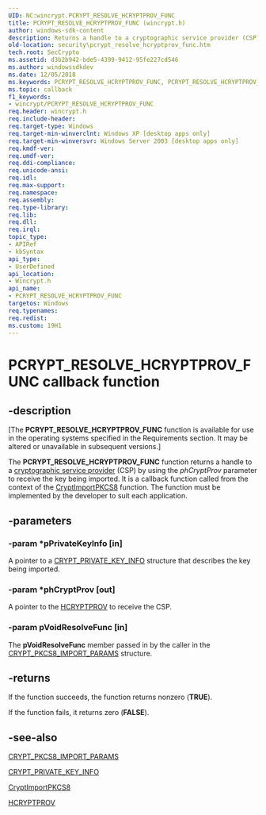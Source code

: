 ```yaml
---
UID: NC:wincrypt.PCRYPT_RESOLVE_HCRYPTPROV_FUNC
title: PCRYPT_RESOLVE_HCRYPTPROV_FUNC (wincrypt.h)
author: windows-sdk-content
description: Returns a handle to a cryptographic service provider (CSP) by using the phCryptProv parameter to receive the key being imported.
old-location: security\pcrypt_resolve_hcryptprov_func.htm
tech.root: SecCrypto
ms.assetid: d3b2b942-bde5-4399-9412-95fe227cd546
ms.author: windowssdkdev
ms.date: 12/05/2018
ms.keywords: PCRYPT_RESOLVE_HCRYPTPROV_FUNC, PCRYPT_RESOLVE_HCRYPTPROV_FUNC callback, PCRYPT_RESOLVE_HCRYPTPROV_FUNC callback function [Security], security.pcrypt_resolve_hcryptprov_func, wincrypt/PCRYPT_RESOLVE_HCRYPTPROV_FUNC
ms.topic: callback
f1_keywords:
- wincrypt/PCRYPT_RESOLVE_HCRYPTPROV_FUNC
req.header: wincrypt.h
req.include-header: 
req.target-type: Windows
req.target-min-winverclnt: Windows XP [desktop apps only]
req.target-min-winversvr: Windows Server 2003 [desktop apps only]
req.kmdf-ver: 
req.umdf-ver: 
req.ddi-compliance: 
req.unicode-ansi: 
req.idl: 
req.max-support: 
req.namespace: 
req.assembly: 
req.type-library: 
req.lib: 
req.dll: 
req.irql: 
topic_type:
- APIRef
- kbSyntax
api_type:
- UserDefined
api_location:
- Wincrypt.h
api_name:
- PCRYPT_RESOLVE_HCRYPTPROV_FUNC
targetos: Windows
req.typenames: 
req.redist: 
ms.custom: 19H1
---
```


# PCRYPT_RESOLVE_HCRYPTPROV_FUNC callback function


## -description


<p class="CCE_Message">[The <b>PCRYPT_RESOLVE_HCRYPTPROV_FUNC</b> function is available for use in the operating systems specified in the Requirements section. It may be altered or unavailable in subsequent versions.]

The <b>PCRYPT_RESOLVE_HCRYPTPROV_FUNC</b> function returns a handle to a <a href="https://docs.microsoft.com/windows/desktop/SecGloss/c-gly">cryptographic service provider</a> (CSP) by using the <i>phCryptProv</i> parameter to receive the key being imported.  It is a callback function called from the context of  the <a href="https://docs.microsoft.com/windows/desktop/api/wincrypt/nf-wincrypt-cryptimportpkcs8">CryptImportPKCS8</a> function.  The function must be implemented by the developer to suit each application.


## -parameters




### -param *pPrivateKeyInfo [in]

A pointer to a <a href="https://docs.microsoft.com/windows/desktop/api/wincrypt/ns-wincrypt-crypt_private_key_info">CRYPT_PRIVATE_KEY_INFO</a> structure that describes the key being imported.


### -param *phCryptProv [out]

A pointer to the  <a href="https://docs.microsoft.com/windows/desktop/SecCrypto/hcryptprov">HCRYPTPROV</a>   to receive the CSP.


### -param pVoidResolveFunc [in]

The <b>pVoidResolveFunc</b> member passed in by the caller in the <a href="https://docs.microsoft.com/windows/desktop/api/wincrypt/ns-wincrypt-crypt_pkcs8_import_params">CRYPT_PKCS8_IMPORT_PARAMS</a>  structure.


## -returns



If the function succeeds, the function returns nonzero (<b>TRUE</b>).

If the function fails, it returns zero (<b>FALSE</b>).




## -see-also




<a href="https://docs.microsoft.com/windows/desktop/api/wincrypt/ns-wincrypt-crypt_pkcs8_import_params">CRYPT_PKCS8_IMPORT_PARAMS</a>



<a href="https://docs.microsoft.com/windows/desktop/api/wincrypt/ns-wincrypt-crypt_private_key_info">CRYPT_PRIVATE_KEY_INFO</a>



<a href="https://docs.microsoft.com/windows/desktop/api/wincrypt/nf-wincrypt-cryptimportpkcs8">CryptImportPKCS8</a>



<a href="https://docs.microsoft.com/windows/desktop/SecCrypto/hcryptprov">HCRYPTPROV</a>
 

 

